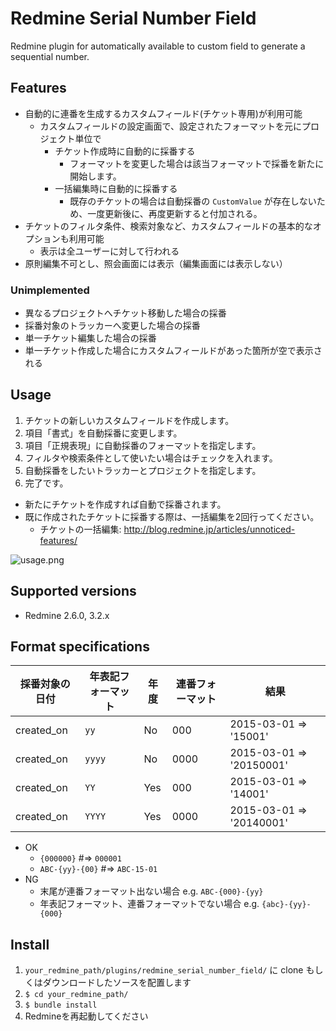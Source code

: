# Redmine Serial Number Field

Redmine plugin for automatically available to custom field to generate a sequential number.

## Features

* 自動的に連番を生成するカスタムフィールド(チケット専用)が利用可能
  * カスタムフィールドの設定画面で、設定されたフォーマットを元にプロジェクト単位で
    * チケット作成時に自動的に採番する
      * フォーマットを変更した場合は該当フォーマットで採番を新たに開始します。
    * 一括編集時に自動的に採番する
      * 既存のチケットの場合は自動採番の `CustomValue` が存在しないため、一度更新後に、再度更新すると付加される。
* チケットのフィルタ条件、検索対象など、カスタムフィールドの基本的なオプションも利用可能
  * 表示は全ユーザーに対して行われる
* 原則編集不可とし、照会画面には表示（編集画面には表示しない）

### Unimplemented

* 異なるプロジェクトへチケット移動した場合の採番
* 採番対象のトラッカーへ変更した場合の採番
* 単一チケット編集した場合の採番
* 単一チケット作成した場合にカスタムフィールドがあった箇所が空で表示される

## Usage

1. チケットの新しいカスタムフィールドを作成します。
2. 項目「書式」を自動採番に変更します。
3. 項目「正規表現」に自動採番のフォーマットを指定します。
4. フィルタや検索条件として使いたい場合はチェックを入れます。
5. 自動採番をしたいトラッカーとプロジェクトを指定します。
6. 完了です。
  * 新たにチケットを作成すれば自動で採番されます。
  * 既に作成されたチケットに採番する際は、一括編集を2回行ってください。
    * チケットの一括編集: http://blog.redmine.jp/articles/unnoticed-features/

![usage.png](https://github.com/matsukei/redmine_serial_number_field/blob/master/doc/images/usage.png)

## Supported versions

* Redmine 2.6.0, 3.2.x

## Format specifications

|採番対象の日付|年表記フォーマット |年度            |連番フォーマット|結果                    |
|--------------|-------------------|----------------|----------------|------------------------|
|created_on    |`yy`               |No              |000             |2015-03-01 => '15001'   |
|created_on    |`yyyy`             |No              |0000            |2015-03-01 => '20150001'|
|created_on    |`YY`               |Yes             |000             |2015-03-01 => '14001'   |
|created_on    |`YYYY`             |Yes             |0000            |2015-03-01 => '20140001'|

* OK
  * `{000000}` #=> `000001`
  * `ABC-{yy}-{00}` #=> `ABC-15-01`
* NG
  * 末尾が連番フォーマット出ない場合 e.g. `ABC-{000}-{yy}`
  * 年表記フォーマット、連番フォーマットでない場合 e.g. `{abc}-{yy}-{000}`

## Install

1. `your_redmine_path/plugins/redmine_serial_number_field/` に clone もしくはダウンロードしたソースを配置します
2. `$ cd your_redmine_path/`
3. `$ bundle install`
4. Redmineを再起動してください
